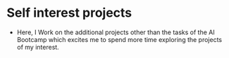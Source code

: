 # Self interest projects

* Here, I Work on the additional projects other than the tasks of the AI Bootcamp which excites me to spend more time exploring the projects of my interest.
